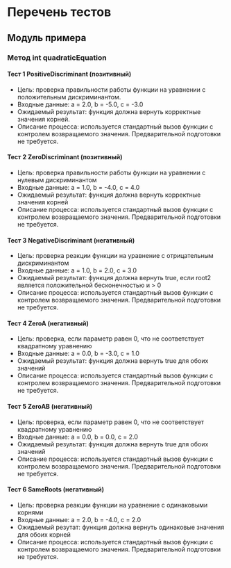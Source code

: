 # Перечень тестов
 
## Модуль примера

### Метод int quadraticEquation

#### Тест 1 PositiveDiscriminant (позитивный)
 * Цель: проверка правильности работы функции на уравнении с положительным дискриминантом. 
 *  Входные данные: a = 2.0, b = -5.0, c = -3.0
 *  Ожидаемый результат: функция должна вернуть корректные значения корней.
 *  Описание процесса: используется стандартный вызов функции с контролем возвращаемого значения. Предварительной подготовки не требуется.

#### Тест 2 ZeroDiscriminant (позитивный)
 * Цель: проверка правильности работы функции на уравнении с нулевым дискриминантом
 * Входные данные: a = 1.0, b = -4.0, c = 4.0
 * Ожидаемый результат: функция должна вернуть корректные значения корней
 * Описание процесса: используется стандартный вызов функции с контролем возвращаемого значения. Предварительной подготовки не требуется.

#### Тест 3 NegativeDiscriminant (негативный)
 * Цель: проверка реакции функции на уравнение с отрицательным дискриминантом
 * Входные данные: a = 1.0, b = 2.0, c = 3.0 
 * Ожидаемый результат: функция должна вернуть true, если root2 является положительной бесконечностью и > 0
 * Описание процесса: используется стандартный вызов функции с контролем возвращаемого значения. Предварительной подготовки не требуется.    

#### Тест 4 ZeroA (негативный)
 * Цель: проверка, если параметр равен 0, что не соответствует квадратному уравнению
 * Входные данные: a = 0.0, b = -3.0, c = 1.0
 * Ожидаемый результат: функция должна вернуть true для обоих значений
 * Описание процесса: используется стандартный вызов функции с контролем возвращаемого значения. Предварительной подготовки не требуется.

#### Тест 5 ZeroAB (негативный)
 * Цель: проверка, если параметр равен 0, что не соответствует квадратному уравнению
 * Входные данные: a = 0.0, b = 0.0, c = 2.0
 * Ожидаемый результат: функция должна вернуть true для обоих значений
 * Описание процесса: используется стандартный вызов функции с контролем возвращаемого значения. Предварительной подготовки не требуется.
    
#### Тест 6 SameRoots (негативный)
 * Цель: проверка реакции функции на уравнение с одинаковыми корнями 
 * Входные данные: a = 2.0, b = -4.0, c = 2.0
 * Ожидаемый резутат: функция должна вернуть одинаковые значения для обоих корней
 * Описание процесса: используется стандартный вызов функции с контролем возвращаемого значения. Предварительной подготовки не требуется.

